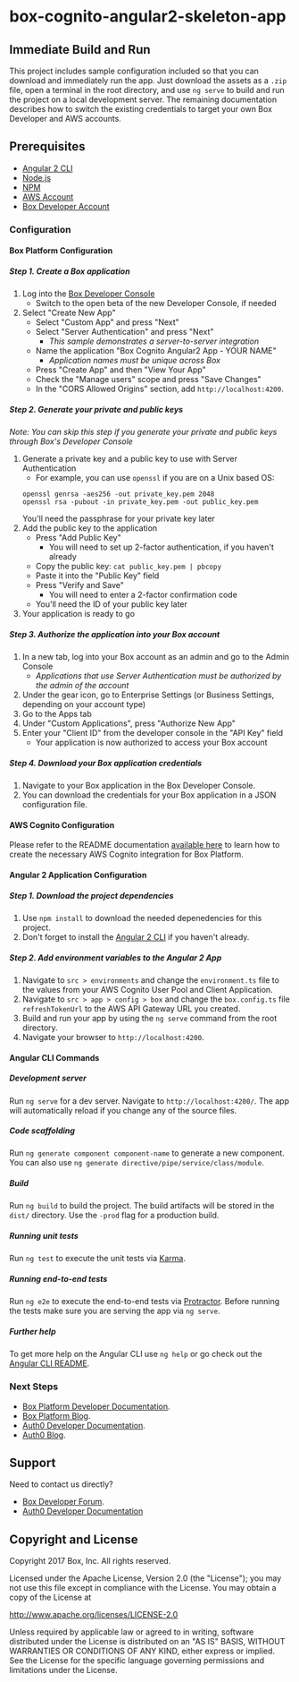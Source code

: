 # box-cognito-angular2-skeleton-app

## Immediate Build and Run
This project includes sample configuration included so that you can download and immediately run the app.
Just download the assets as a `.zip` file, open a terminal in the root directory, and use `ng serve` to build and run the project on a local development server.
The remaining documentation describes how to switch the existing credentials to target your own Box Developer and AWS accounts.

## Prerequisites
* [Angular 2 CLI](https://cli.angular.io/)
* [Node.js](https://nodejs.org/en/)
* [NPM](https://www.npmjs.com/)
* [AWS Account](https://aws.amazon.com)
* [Box Developer Account](https://developer.box.com/)

### Configuration
#### Box Platform Configuration
##### Step 1. Create a Box application
1. Log into the [Box Developer Console](https://developer.box.com)
    * Switch to the open beta of the new Developer Console, if needed
2. Select "Create New App"
    * Select "Custom App" and press "Next"
    * Select "Server Authentication" and press "Next"
        * *This sample demonstrates a server-to-server integration*
    * Name the application "Box Cognito Angular2 App - YOUR NAME"
        * *Application names must be unique across Box*
    * Press "Create App" and then "View Your App"
    * Check the "Manage users" scope and press "Save Changes"
    * In the "CORS Allowed Origins" section, add `http://localhost:4200`.

##### Step 2. Generate your private and public keys
*Note: You can skip this step if you generate your private and public keys through Box's Developer Console*
1. Generate a private key and a public key to use with Server Authentication
    * For example, you can use `openssl` if you are on a Unix based OS:
    ```
    openssl genrsa -aes256 -out private_key.pem 2048
    openssl rsa -pubout -in private_key.pem -out public_key.pem
    ```
    You'll need the passphrase for your private key later
2. Add the public key to the application
    * Press "Add Public Key"
        * You will need to set up 2-factor authentication, if you haven't already
    * Copy the public key: `cat public_key.pem | pbcopy`
    * Paste it into the "Public Key" field
    * Press "Verify and Save"
        * You will need to enter a 2-factor confirmation code
    * You'll need the ID of your public key later
3. Your application is ready to go

##### Step 3. Authorize the application into your Box account
1. In a new tab, log into your Box account as an admin and go to the Admin Console
    * *Applications that use Server Authentication must be authorized by the admin of the account*
2. Under the gear icon, go to Enterprise Settings (or Business Settings, depending on your account type)
3. Go to the Apps tab
3. Under "Custom Applications", press "Authorize New App"
4. Enter your "Client ID" from the developer console in the "API Key" field
    * Your application is now authorized to access your Box account

##### Step 4. Download your Box application credentials 
1. Navigate to your Box application in the Box Developer Console.
2. You can download the credentials for your Box application in a JSON configuration file.

#### AWS Cognito Configuration
Please refer to the README documentation [available here](https://github.com/box/samples/tree/master/box-node-cognito-lambdas-sample) to learn how to create the necessary AWS Cognito integration for Box Platform. 

#### Angular 2 Application Configuration
##### Step 1. Download the project dependencies
1. Use `npm install` to download the needed depenedencies for this project.
2. Don't forget to install the [Angular 2 CLI](https://cli.angular.io/) if you haven't already.
##### Step 2. Add environment variables to the Angular 2 App
1. Navigate to `src > environments` and change the `environment.ts` file to the values from your AWS Cognito User Pool and Client Application.
2. Navigate to `src > app > config > box` and change the `box.config.ts` file `refreshTokenUrl` to the AWS API Gateway URL you created.
3. Build and run your app by using the `ng serve` command from the root directory.
4. Navigate your browser to `http://localhost:4200`.

#### Angular CLI Commands
##### Development server
Run `ng serve` for a dev server. Navigate to `http://localhost:4200/`. The app will automatically reload if you change any of the source files.

##### Code scaffolding
Run `ng generate component component-name` to generate a new component. You can also use `ng generate directive/pipe/service/class/module`.

##### Build
Run `ng build` to build the project. The build artifacts will be stored in the `dist/` directory. Use the `-prod` flag for a production build.

##### Running unit tests
Run `ng test` to execute the unit tests via [Karma](https://karma-runner.github.io).

##### Running end-to-end tests
Run `ng e2e` to execute the end-to-end tests via [Protractor](http://www.protractortest.org/).
Before running the tests make sure you are serving the app via `ng serve`.

##### Further help
To get more help on the Angular CLI use `ng help` or go check out the [Angular CLI README](https://github.com/angular/angular-cli/blob/master/README.md).

### Next Steps
* [Box Platform Developer Documentation](https://developer.box.com/).
* [Box Platform Blog](https://docs.box.com/blog/).
* [Auth0 Developer Documentation](https://auth0.com/docs).
* [Auth0 Blog](https://auth0.com/blog/).

Support
-------

Need to contact us directly?
* [Box Developer Forum](https://community.box.com/t5/Developer-Forum/bd-p/DeveloperForum).
* [Auth0 Developer Documentation](https://auth0.com/forum/)

Copyright and License
---------------------

Copyright 2017 Box, Inc. All rights reserved.

Licensed under the Apache License, Version 2.0 (the "License");
you may not use this file except in compliance with the License.
You may obtain a copy of the License at

   http://www.apache.org/licenses/LICENSE-2.0

Unless required by applicable law or agreed to in writing, software
distributed under the License is distributed on an "AS IS" BASIS,
WITHOUT WARRANTIES OR CONDITIONS OF ANY KIND, either express or implied.
See the License for the specific language governing permissions and
limitations under the License.

